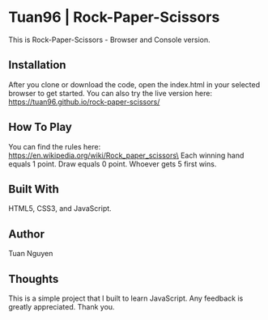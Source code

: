 # Tuan96 | Rock-Paper-Scissors

This is Rock-Paper-Scissors - Browser and Console version.

## Installation

After you clone or download the code, open the index.html in your selected browser to get started\. 
You can also try the live version here: https://tuan96.github.io/rock-paper-scissors/

## How To Play

You can find the rules here: https://en.wikipedia.org/wiki/Rock_paper_scissors\
Each winning hand equals 1 point. Draw equals 0 point. Whoever gets 5 first wins. 


## Built With

HTML5, CSS3, and JavaScript. 

## Author

Tuan Nguyen

## Thoughts

This is a simple project that I built to learn JavaScript. Any feedback is greatly appreciated. Thank you. 

